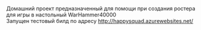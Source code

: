 Домашний проект предназначенный для помощи при создания ростера для игры в настольный WarHammer40000 <br>
Запущен тестовый билд по адресу http://happysquad.azurewebsites.net/